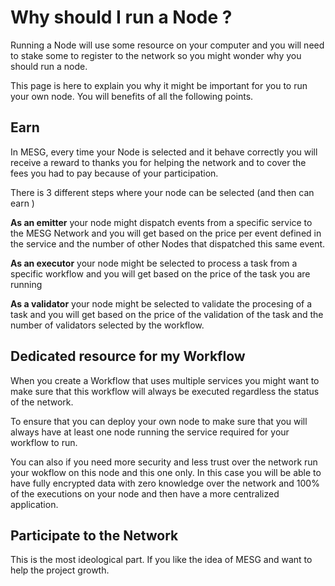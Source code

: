 # Why should I run a Node ?

Running a Node will use some resource on your computer and you will need to stake some  to register to the network so you might wonder why you should run a node.

This page is here to explain you why it might be important for you to run your own node. You will benefits of all the following points.

## Earn 

In MESG, every time your Node is selected and it behave correctly you will receive a reward to thanks you for helping the network and to cover the fees you had to pay because of your participation.

There is 3 different steps where your node can be selected \(and then can earn \)

**As an emitter** your node might dispatch events from a specific service to the MESG Network and you will get  based on the price per event defined in the service and the number of other Nodes that dispatched this same event.

**As an executor** your node might be selected to process a task from a specific workflow and you will get  based on the price of the task you are running

**As a validator** your node might be selected to validate the procesing of a task and you will get  based on the price of the validation of the task and the number of validators selected by the workflow.

## Dedicated resource for my Workflow

When you create a Workflow that uses multiple services you might want to make sure that this workflow will always be executed regardless the status of the network.

To ensure that you can deploy your own node to make sure that you will always have at least one node running the service required for your workflow to run.

You can also if you need more security and less trust over the network run your wokflow on this node and this one only. In this case you will be able to have fully encrypted data with zero knowledge over the network and 100% of the executions on your node and then have a more centralized application.

## Participate to the Network

This is the most ideological part. If you like the idea of MESG and want to help the project growth.

